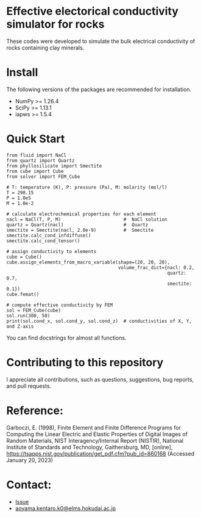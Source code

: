 # Effective electorical conductivity simulator for rocks

These codes were developed to simulate the bulk electrical conductivity of rocks containing clay minerals.

# Install
The following versions of the packages are recommended for installation.
- NumPy >= 1.26.4
- SciPy >= 1.13.1
- iapws >= 1.5.4

# Quick Start
```
from fluid import NaCl
from quartz import Quartz
from phyllosilicate import Smectite
from cube import Cube
from solver import FEM_Cube

# T: temperature (K), P: pressure (Pa), M: molarity (mol/l)
T = 298.15
P = 1.0e5
M = 1.0e-2

# calculate electrochemical properties for each element
nacl = NaCl(T, P, M)                       #  NaCl solution
quartz = Quartz(nacl)                      #  Quartz
smectite = Smectite(nacl, 2.0e-9)          #  Smectite
smectite.calc_cond_infdiffuse()
smectite.calc_cond_tensor()

# assign conductivity to elements
cube = Cube()
cube.assign_elements_from_macro_variable(shape=(20, 20, 20),
                                         volume_frac_dict={nacl: 0.2,
                                                           quartz: 0.7,
                                                           smectite: 0.1})
cube.femat()

# compute effective conductivity by FEM
sol = FEM_Cube(cube)
sol.run(300, 50)
print(sol.cond_x, sol.cond_y, sol.cond_z)  # conductivities of X, Y, and Z-axis
```
You can find docstrings for almost all functions.

# Contributing to this repository
I appreciate all contributions, such as questions, suggestions, bug reports, and pull requests.


# Reference:
Garboczi, E. (1998), Finite Element and Finite Difference Programs for
    Computing the Linear Electric and Elastic Properties of Digital
    Images of Random Materials, NIST Interagency/Internal Report (NISTIR),
    National Institute of Standards and Technology, Gaithersburg, MD,
    [online], https://tsapps.nist.gov/publication/get_pdf.cfm?pub_id=860168
    (Accessed January 20, 2023)


# Contact:
- [Issue](https://github.com/KentaroAoyama/EECR/issues)
- aoyama.kentaro.k0@elms.hokudai.ac.jp
